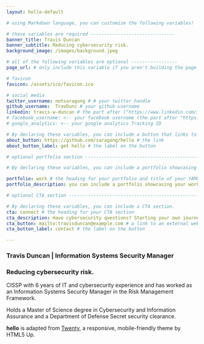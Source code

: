 ```yaml
---
layout: hello-default

# using Markdown language, you can customize the following variables!

# these variables are required -------------------------------
banner_title: Travis Duncan
banner_subtitle: Reducing cybersecurity risk.
background_image: /images/background.jpeg

# all of the following variables are optional -----------------
page_url: # only include this variable if you aren't building the page to your primary domain 

# favicon
favicon: /assets/ico/favicon.ico

# social media
twitter_username: notsaragong # # your twitter handle
github_username:  TravDunc # your github username
linkedin: travis-w-duncan # the part after ("https://www.linkedin.com/in/...")
# facebook_username: <-- your facebook username (the part after "https://www.facebook.com/...")
# google_analytics: <-- your google analytics Tracking ID

# By declaring these variables, you can include a button that links to an external website or to media.
about_button: https://github.com/saragong/hello # the link
about_button_label: get hello # the label on the button

# optional portfolio section ------------------------------------------

# By declaring these variables, you can include a portfolio showcasing your work and organize your portfolio's items into a custom layout, all without adding any CSS. In addition, you must 1) create an HTML file in the_includes folder for each project with the text you'd like to display, and 2) create a YAML file in the _data folder describing the order in which each project should be shown and categorized. See `/includes/example.html` and `/_data/work.yml` for examples.

portfolio: work # the heading for your portfolio and title of your YAML file
portfolio_description: you can include a portfolio showcasing your work and organize your portfolio's items into a custom layout, all without adding any CSS. # a description to be desplayed below the heading and above the content

# optional CTA section --------------------------------------------------

# By declaring these variables, you can include a CTA section.
cta: connect # the heading for your CTA section
cta_description: Have cybersecurity questions? Starting your own journey in the Risk Management Framework or Governance, Risk, and Compliance? Contact me! # a description to be desplayed below the heading and above the content
cta_button: mailto:travisduncan@example.com # a link to an external website or to media
cta_button_label: contact # the label on the button

---			
```

[//]: # (write a bit about yourself here)
### Travis Duncan | Information Systems Security Manager  

### Reducing cybersecurity risk.
  
CISSP with 6 years of IT and cybersecurity experience and has worked as an Information Systems Security Manager in the Risk Management Framework.
  
Holds a Master of Science degree in Cybersecurity and Information Assurance and a Department of Defense Secret security clearance.

**hello** is adapted from [Twenty](https://html5up.net/twenty), a responsive, mobile-friendly theme by HTML5 Up.
